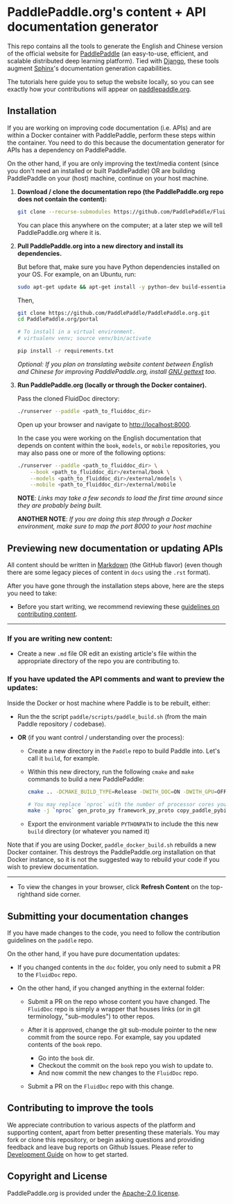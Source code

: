 # PaddlePaddle.org's content + API documentation generator

This repo contains all the tools to generate the English and Chinese version of the official website for [PaddlePaddle](https://github.com/PaddlePaddle/Paddle) (an easy-to-use, efficient, and scalable distributed deep learning platform). Tied with [Django](https://www.djangoproject.com/), these tools augment [Sphinx](http://www.sphinx-doc.org/en/master/)'s documentation generation capabilities.

The tutorials here guide you to setup the website locally, so you can see exactly how your contributions will appear on [paddlepaddle.org](http://paddlepaddle.org).


## Installation

If you are working on improving code documentation (i.e. APIs) and are within a Docker container with PaddlePaddle, perform these steps within the container. You need to do this because the documentation generator for APIs has a dependency on PaddlePaddle.

On the other hand, if you are only improving the text/media content (since you don't need an installed or built PaddlePaddle) OR are building PaddlePaddle on your (host) machine, continue on your host machine.


1. **Download / clone the documentation repo (the PaddlePaddle.org repo does not contain the content):**

    ```bash
    git clone --recurse-submodules https://github.com/PaddlePaddle/FluidDoc
    ```

   You can place this anywhere on the computer; at a later step we will tell PaddlePaddle.org where it is.


2. **Pull PaddlePaddle.org into a new directory and install its dependencies.**

    But before that, make sure you have Python dependencies installed on your OS. For example, on an Ubuntu, run:
    ```bash
    sudo apt-get update && apt-get install -y python-dev build-essential
    ```

    Then,
    ```bash
    git clone https://github.com/PaddlePaddle/PaddlePaddle.org.git
    cd PaddlePaddle.org/portal

    # To install in a virtual environment.
    # virtualenv venv; source venv/bin/activate

    pip install -r requirements.txt
    ```

    *Optional: If you plan on translating website content between English and Chinese for improving PaddlePaddle.org, install [GNU gettext](https://www.gnu.org/software/gettext/) too.*


3. **Run PaddlePaddle.org (locally or through the Docker container).**

    Pass the cloned FluidDoc directory:

    ```bash
    ./runserver --paddle <path_to_fluiddoc_dir>
    ```

    Open up your browser and navigate to [http://localhost:8000](http://localhost:8000).

    In the case you were working on the English documentation that depends on content within the `book`, `models`, or `mobile` repositories, you may also pass one or more of the following options:

    ```bash
    ./runserver --paddle <path_to_fluiddoc_dir> \
        --book <path_to_fluiddoc_dir>/external/book \
        --models <path_to_fluiddoc_dir>/external/models \
        --mobile <path_to_fluiddoc_dir>/external/mobile
    ```

    **NOTE**: *Links may take a few seconds to load the first time around since they are probably being built.*

    **ANOTHER NOTE**: *If you are doing this step through a Docker environment, make sure to map the port 8000 to your host machine*


## Previewing new documentation or updating APIs

All content should be written in [Markdown](https://guides.github.com/features/mastering-markdown/) (the GitHub flavor) (even though there are some legacy pieces of content in `docs` using the `.rst` format).

After you have gone through the installation steps above, here are the steps you need to take:

- Before you start writing, we recommend reviewing these [guidelines on contributing content](https://github.com/PaddlePaddle/PaddlePaddle.org/wiki/Markdown-syntax-guideline).

---


### If you are writing new content:
- Create a new `.md` file OR edit an existing article's file within the appropriate directory of the repo you are contributing to.


### If you have updated the API comments and want to preview the updates:

Inside the Docker or host machine where Paddle is to be rebuilt, either:
-  Run the the script `paddle/scripts/paddle_build.sh` (from the main Paddle repository / codebase).

-  **OR** (if you want control / understanding over the process):
   - Create a new directory in the `Paddle` repo to build Paddle into. Let's call it `build`, for example.
   - Within this new directory, run the following `cmake` and `make` commands to build a new PaddlePaddle:

     ```bash
     cmake .. -DCMAKE_BUILD_TYPE=Release -DWITH_DOC=ON -DWITH_GPU=OFF -DWITH_MKL=OFF -DWITH_FLUID_ONLY=ON

     # You may replace `nproc` with the number of processor cores your system can offer for the build.
     make -j `nproc` gen_proto_py framework_py_proto copy_paddle_pybind paddle_python
     ```

   - Export the environment variable `PYTHONPATH` to include the this new `build` directory (or whatever you named it)


Note that if you are using Docker, `paddle_docker_build.sh` rebuilds a new Docker container. This destroys the PaddlePaddle.org installation on that Docker instance, so it is not the suggested way to rebuild your code if you wish to preview documentation.

---

- To view the changes in your browser, click **Refresh Content** on the top-righthand side corner.


## Submitting your documentation changes

If you have made changes to the code, you need to follow the contribution guidelines on the `paddle` repo.

On the other hand, if you have pure documentation updates:

- If you changed contents in the `doc` folder, you only need to submit a PR to the `FluidDoc` repo.

- On the other hand, if you changed anything in the external folder:
  - Submit a PR on the repo whose content you have changed. The `FluidDoc` repo is simply a wrapper that houses links (or in git terminology, "sub-modules") to other repos.
  - After it is approved, change the git sub-module pointer to the new commit from the source repo. For example, say you updated contents of the `book` repo.
    - Go into the `book` dir.
    - Checkout the commit on the `book` repo you wish to update to.
    - And now commit the new changes to the `FluidDoc` repo.

  - Submit a PR on the `FluidDoc` repo with this change.


## Contributing to improve the tools

We appreciate contribution to various aspects of the platform and supporting content, apart from better presenting these materials. You may fork or clone this repository, or begin asking questions and providing feedback and leave bug reports on Github Issues. Please refer to [Development Guide](DEVELOPING.md) on how to get started.


## Copyright and License

PaddlePaddle.org is provided under the [Apache-2.0 license](https://github.com/PaddlePaddle/Paddle/blob/develop/LICENSE).

